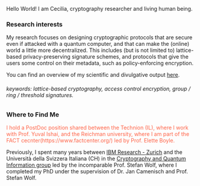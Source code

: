 Hello World! I am Cecilia, cryptography researcher and living human being.

### Research interests

My research focuses on designing cryptographic protocols that are secure even if attacked with a quantum computer, and that can make the (online) world a little more decentralized.
This includes (but is not limited to) lattice-based privacy-preserving signature schemes, and protocols that give the users some control on their metadata, such as policy-enforcing encryption.

You can find an overview of my scientific and divulgative output [here](./biblio.html).

###### keywords: lattice-based cryptography, access control encryption, group / ring / threshold signatures.

### Where to Find Me

<p style="color:Tomato;"> I hold a PostDoc position shared between the Technion (IL), where I work with Prof. Yuval Ishai, and the Reichman university, where I am part of the FACT cecnter(https://www.factcenter.org/) led by Prof. Elette Boyle. </p>

 Previously, I spent many years between [IBM Research - Zurich](https://www.zurich.ibm.com/) and the Università della Svizzera Italiana (CH) in the [Cryptography and Quantum Information group](https://cqi.inf.usi.ch/index.php) led by the incomparable Prof. Stefan Wolf, where I completed my PhD under the supervision of Dr. Jan Camenisch and Prof. Stefan Wolf.
